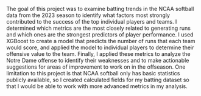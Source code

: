 The goal of this project was to examine batting trends in the NCAA softball data from the 2023 season to identify what factors most strongly contributed to the success of the top individual players and teams. I determined which metrics are the most closely related to generating runs and which ones are the strongest predictors of player performance. I used XGBoost to create a model that predicts the number of runs that each team would score, and applied the model to individual players to determine their offensive value to the team. Finally, I applied these metrics to analyze the Notre Dame offense to identify their weaknesses and to make actionable suggestions for areas of improvement to work on in the offseason. One limitation to this project is that NCAA softball only has basic statistics publicly available, so I created calculated fields for my batting dataset so that I would be able to work with more advanced metrics in my analysis. 
